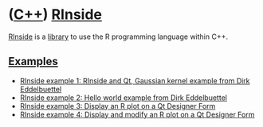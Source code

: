 # ([C++](Cpp.md)) [RInside](CppRinside.md)

[RInside](CppRinside.md) is a [library](CppLibrary.md) to use the R
programming language within C++.

## [Examples](CppExample.md)

 * [RInside example 1: RInside and Qt, Gaussian kernel example from Dirk Eddelbuettel](https://github.com/richelbilderbeek/RinsideExample1)
 * [RInside example 2: Hello world example from Dirk Eddelbuettel](https://github.com/richelbilderbeek/RinsideExample2)
 * [RInside example 3: Display an R plot on a Qt Designer Form](https://github.com/richelbilderbeek/RinsideExample3)
 * [RInside example 4: Display and modify an R plot on a Qt Designer Form](https://github.com/richelbilderbeek/RinsideExample4)
